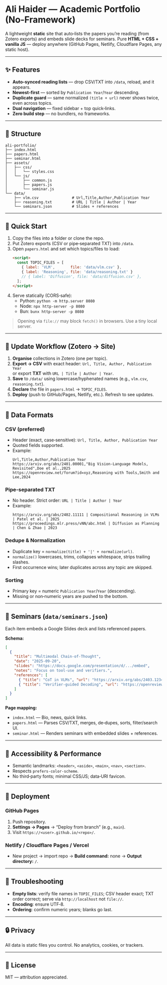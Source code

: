 # Ali Haider — Academic Portfolio (No‑Framework)

A lightweight **static** site that auto‑lists the papers you’re reading (from Zotero exports) and embeds slide decks for seminars. Pure **HTML + CSS + vanilla JS** — deploy anywhere (GitHub Pages, Netlify, Cloudflare Pages, any static host).

---

## ✨ Features
- **Auto‑synced reading lists** — drop CSV/TXT into `/data`, reload, and it appears.
- **Newest‑first** — sorted by `Publication Year`/`Year` descending.
- **Duplicate guard** — same normalized `(title + url)` never shows twice, even across topics.
- **Dual navigation** — fixed sidebar + top quick‑links.
- **Zero build step** — no bundlers, no frameworks.

---

## 📁 Structure
```
ali-portfolio/
├── index.html
├── papers.html
├── seminar.html
├── assets/
│   ├── css/
│   │   └── styles.css
│   └── js/
│       ├── common.js
│       ├── papers.js
│       └── seminar.js
└── data/
    ├── vlm.csv               # Url,Title,Author,Publication Year
    ├── reasoning.txt         # URL | Title | Author | Year
    └── seminars.json         # Slides + references
```

---

## 🚀 Quick Start
1. Copy the files into a folder or clone the repo.
2. Put Zotero exports (CSV or pipe‑separated TXT) into `/data`.
3. Open `papers.html` and set which topics/files to load:
   ```html
   <script>
     const TOPIC_FILES = [
       { label: 'VLM',       file: 'data/vlm.csv' },
       { label: 'Reasoning', file: 'data/reasoning.txt' }
       // { label: 'Diffusion', file: 'data/diffusion.csv' },
     ];
   </script>
   ```
4. Serve statically (CORS‑safe):
   - Python: `python -m http.server 8080`
   - Node: `npx http-server -p 8080`
   - Bun: `bunx http-server -p 8080`

> Opening via `file://` may block `fetch()` in browsers. Use a tiny local server.

---

## 🔄 Update Workflow (Zotero → Site)
1. **Organise** collections in Zotero (one per topic).
2. **Export → CSV** with exact header: `Url, Title, Author, Publication Year`  
   or export **TXT** with `URL | Title | Author | Year`.
3. **Save** to `/data/` using lowercase/hyphenated names (e.g., `vlm.csv`, `reasoning.txt`).
4. **Declare** the file in `papers.html` → `TOPIC_FILES`.
5. **Deploy** (push to GitHub/Pages, Netlify, etc.). Refresh to see updates.

---

## 📇 Data Formats

### CSV (preferred)
- Header (exact, case‑sensitive): `Url, Title, Author, Publication Year`
- Quoted fields supported.
- Example:
  ```csv
  Url,Title,Author,Publication Year
  https://arxiv.org/abs/2401.00001,"Big Vision-Language Models, Revisited",Doe et al.,2025
  https://openreview.net/forum?id=xyz,Reasoning with Tools,Smith and Lee,2024
  ```

### Pipe‑separated TXT
- No header. Strict order: `URL | Title | Author | Year`
- Example:
  ```
  https://arxiv.org/abs/2402.11111 | Compositional Reasoning in VLMs | Patel et al. | 2025
  https://proceedings.mlr.press/vNN/abc.html | Diffusion as Planning | Chen & Zhao | 2023
  ```

### Dedupe & Normalization
- Duplicate key = `normalize(title) + '|' + normalize(url)`.
- `normalize()` lowercases, trims, collapses whitespace, strips trailing slashes.
- First occurrence wins; later duplicates across any topic are skipped.

### Sorting
- Primary key = numeric `Publication Year`/`Year` (descending).
- Missing or non‑numeric years are pushed to the bottom.

---

## 🧱 Seminars (`data/seminars.json`)
Each item embeds a Google Slides deck and lists referenced papers.

**Schema:**
```json
[
  {
    "title": "Multimodal Chain-of-Thought",
    "date": "2025-09-20",
    "slides": "https://docs.google.com/presentation/d/.../embed",
    "notes": "Focus on tool-use and verifiers.",
    "references": [
      { "title": "CoT in VLMs", "url": "https://arxiv.org/abs/2403.12345" },
      { "title": "Verifier-guided Decoding", "url": "https://openreview.net/forum?id=..." }
    ]
  }
]
```

**Page mapping:**
- `index.html` — Bio, news, quick links.
- `papers.html` — Parses CSV/TXT, merges, de‑dupes, sorts, filter/search UI.
- `seminar.html` — Renders seminars with embedded slides + references.

---

## 🧪 Accessibility & Performance
- Semantic landmarks: `<header>`, `<aside>`, `<main>`, `<nav>`, `<section>`.
- Respects `prefers-color-scheme`.
- No third‑party fonts; minimal CSS/JS; data‑URI favicon.

---

## 🚢 Deployment

### GitHub Pages
1. Push repository.
2. **Settings → Pages** → “Deploy from branch” (e.g., `main`).
3. Visit `https://<user>.github.io/<repo>/`.

### Netlify / Cloudflare Pages / Vercel
- New project → import repo → **Build command:** none → **Output directory:** `/`.

---

## 🧰 Troubleshooting
- **Empty lists**: verify file names in `TOPIC_FILES`; CSV header exact; TXT order correct; serve via `http://localhost` not `file://`.
- **Encoding**: ensure UTF‑8.
- **Ordering**: confirm numeric years; blanks go last.

---

## 🔒 Privacy
All data is static files you control. No analytics, cookies, or trackers.

---

## 📄 License
MIT — attribution appreciated.
